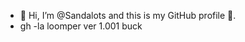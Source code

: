 - 👋 Hi, I’m @Sandalots and this is my GitHub profile 🥇.
- gh -la loomper ver 1.001 buck


<!---
Sandalots/Sandalots is a ✨ special ✨ repository because its `README.md` (this file) appears on your GitHub profile.
You can click the Preview link to take a look at your changes.
--->
